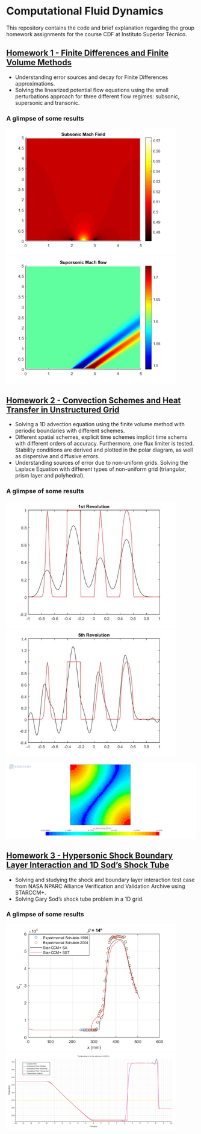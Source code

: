 # Computational Fluid Dynamics

This repository contains the code and brief explanation regarding the group homework assignments for the course CDF at Instituto Superior Técnico.

## [Homework 1 - Finite Differences and Finite Volume Methods](https://github.com/josemfsantos97/CFD-2019/tree/main/Homework01)
- Understanding error sources and decay for Finite Differences approximations.
- Solving the linearized potential flow equations using the small perturbations approach for three different flow regimes: subsonic, supersonic and transonic.

### A glimpse of some results
<p float="left">
  <img src="https://github.com/josemfsantos97/CFD-2019/blob/main/Homework01/images/machsub.jpg" width="450" />
  <img src="https://github.com/josemfsantos97/CFD-2019/blob/main/Homework01/images/machsup.jpg" width="450" /> 
</p>

## [Homework 2 - Convection Schemes and Heat Transfer in Unstructured Grid](https://github.com/josemfsantos97/CFD-2019/tree/main/Homework02)
- Solving a 1D advection equation using the finite volume method with periodic boundaries with different schemes. 
- Different spatial schemes, explicit time schemes implicit time schems with different orders of accuracy. Furthermore, one flux limiter is tested. Stability conditions are derived and plotted in the polar diagram, as well as dispersive and diffusive errors.
- Understanding sources of error due to non-uniform grids. Solving the Laplace Equation with different types of non-uniform grid (triangular, prism layer and polyhedral).

### A glimpse of some results
<p float="left">
  <img src="https://github.com/josemfsantos97/CFD-2019/blob/main/Homework02/ex2/images/EI_QUICK_1REV_C%3D0%2C3.jpg" width="450" /> 
  <img src="https://github.com/josemfsantos97/CFD-2019/blob/main/Homework02/ex2/images/EE_QUICK_5REV_C%3D0%2C01.jpg" width="450" />
</p>

![](https://github.com/josemfsantos97/CFD-2019/blob/main/Homework02/ex2/images/polygonal_2003cells_newman.png)

## [Homework 3 - Hypersonic Shock Boundary Layer Interaction and 1D Sod’s Shock Tube](https://github.com/josemfsantos97/CFD-2019/tree/main/Homework03)

- Solving and studying the shock and boundary layer interaction test case from NASA NPARC Alliance Verification and Validation Archive using STARCCM+.
- Solving Gary Sod’s shock tube problem in a 1D grid.

### A glimpse of some results
<img src="https://github.com/josemfsantos97/CFD-2019/blob/main/Homework03/ex1/pressure.png" width="450" /> 
<img src="https://github.com/josemfsantos97/CFD-2019/blob/main/Homework03/ex2/temperature_3rd_order.png" width="450" />


